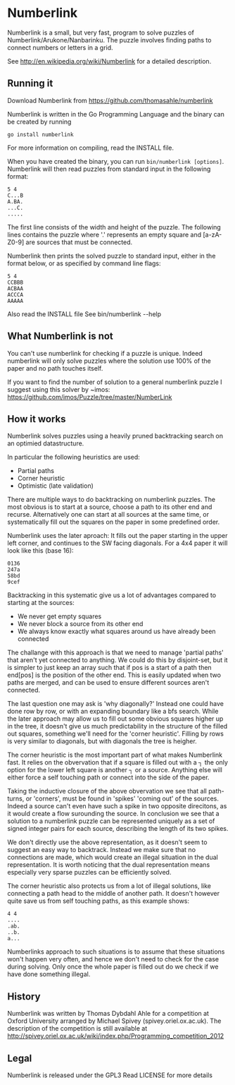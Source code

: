 Numberlink
==========

Numberlink is a small, but very fast, program to solve puzzles of
Numberlink/Arukone/Nanbarinku. The puzzle involves finding paths to connect
numbers or letters in a grid.

See http://en.wikipedia.org/wiki/Numberlink for a detailed description.

Running it
----------

Download Numberlink from https://github.com/thomasahle/numberlink

Numberlink is written in the Go Programming Language and the binary can be
created by running

    go install numberlink

For more information on compiling, read the INSTALL file.

When you have created the binary, you can run `bin/numberlink [options]`.
Numberlink will then read puzzles from standard input in the following format:

    5 4
    C...B
    A.BA.
    ...C.
    .....

The first line consists of the width and height of the puzzle.
The following lines contains the puzzle where '.' represents an empty square and
[a-zA-Z0-9] are sources that must be connected.

Numberlink then prints the solved puzzle to standard input, either in the format
below, or as specified by command line flags:

    5 4
    CCBBB
    ACBAA
    ACCCA
    AAAAA

Also read the INSTALL file
See bin/numberlink --help

What Numberlink is not
----------------------

You can't use numberlink for checking if a puzzle is unique. Indeed numberlink
will only solve puzzles where the solution use 100% of the paper and no path
touches itself.

If you want to find the number of solution to a general numberlink puzzle I
suggest using this solver by ~imos: https://github.com/imos/Puzzle/tree/master/NumberLink

How it works
------------

Numberlink solves puzzles using a heavily pruned backtracking search on an
optimied datastructure.

In particular the following heuristics are used:

* Partial paths
* Corner heuristic
* Optimistic (late validation)

There are multiple ways to do backtracking on numberlink puzzles.
The most obvious is to start at a source, choose a path to its other end and
recurse. Alternatively one can start at all sources at the same time, or
systematically fill out the squares on the paper in some predefined order.

Numberlink uses the later aproach: It fills out the paper starting in the upper
left corner, and continues to the SW facing diagonals. For a 4x4 paper it will
look like this (base 16):

    0136
    247a
    58bd
    9cef

Backtracking in this systematic give us a lot of advantages compared to starting
at the sources:

* We never get empty squares
* We never block a source from its other end
* We always know exactly what squares around us have already been connected

The challange with this approach is that we need to manage 'partial paths' that
aren't yet connected to anything. We could do this by disjoint-set, but it is
simpler to just keep an array such that if pos is a start of a path then
end[pos] is the position of the other end. This is easily updated when two paths
are merged, and can be used to ensure different sources aren't connected.

The last question one may ask is 'why diagonally?' Instead one could have done
row by row, or with an expanding boundary like a bfs search. While the later
approach may allow us to fill out some obvious squares higher up in the tree, it
doesn't give us much predictability in the structure of the filled out squares,
something we'll need for the 'corner heuristic'. Filling by rows is very similar
to diagonals, but with diagonals the tree is heigher.

The corner heuristic is the most important part of what makes Numberlink fast.
It relies on the obvervation that if a square is filled out with a ┐ the only
option for the lower left square is another ┐ or a source. Anything else will
either force a self touching path or connect into the side of the paper.

Taking the inductive closure of the above obvervation we see that all
path-turns, or 'corners', must be found in 'spikes' 'coming out' of the sources.
Indeed a source can't even have such a spike in two opposite direcitons, as it
would create a flow surounding the source. In conclusion we see that a solution
to a numberlink puzzle can be represented uniquely as a set of signed integer
pairs for each source, describing the length of its two spikes.

We don't directly use the above representation, as it doesn't seem to suggest an
easy way to backtrack. Instead we make sure that no connections are made, which
would create an illegal situation in the dual representation. It is worth
noticing that the dual representation means especially very sparse puzzles can
be efficiently solved.

The corner heuristic also protects us from a lot of illegal solutions, like
connecting a path head to the middle of another path. It doesn't however quite
save us from self touching paths, as this example shows:

    4 4
    ....
    .ab.
    ..b.
    a...

Numberlinks approach to such situations is to assume that these situations won't
happen very often, and hence we don't need to check for the case during solving.
Only once the whole paper is filled out do we check if we have done something
illegal.

History
-------

Numberlink was written by Thomas Dybdahl Ahle for a competition at Oxford
University arranged by Michael Spivey (spivey.oriel.ox.ac.uk). The description
of the competition is still available at
http://spivey.oriel.ox.ac.uk/wiki/index.php/Programming_competition_2012

Legal
-----

Numberlink is released under the GPL3
Read LICENSE for more details
